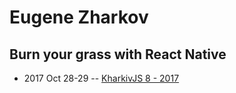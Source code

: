 # Eugene Zharkov

## Burn your grass with React Native
- 2017 Oct 28-29 -- [KharkivJS 8 - 2017](https://www.youtube.com/watch?v=hsKDpkYRpB4)    
